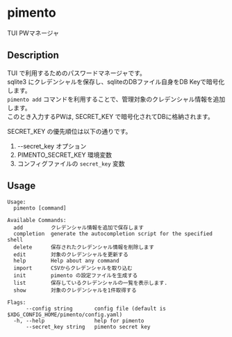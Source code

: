 # pimento
TUI PWマネージャ


## Description
TUI で利用するためのパスワードマネージャです。  
sqlite3 にクレデンシャルを保存し、sqliteのDBファイル自身をDB Keyで暗号化します。  
`pimento add` コマンドを利用することで、管理対象のクレデンシャル情報を追加します。  
このとき入力するPWは, SECRET_KEY で暗号化されてDBに格納されます。  

SECRET_KEY の優先順位は以下の通りです。
1. --secret_key オプション
2. PIMENTO_SECRET_KEY 環境変数
3. コンフィグファイルの `secret_key` 変数

## Usage

```
Usage:
  pimento [command]

Available Commands:
  add         クレデンシャル情報を追加で保存します
  completion  generate the autocompletion script for the specified shell
  delete      保存されたクレデンシャル情報を削除します
  edit        対象のクレデンシャルを更新する
  help        Help about any command
  import      CSVからクレデンシャルを取り込む
  init        pimento の設定ファイルを生成する
  list        保存しているクレデンシャルの一覧を表示します.
  show        対象のクレデンシャルを1件取得する

Flags:
      --config string       config file (default is $XDG_CONFIG_HOME/pimento/config.yaml)
  -h, --help                help for pimento
      --secret_key string   pimento secret key
```

